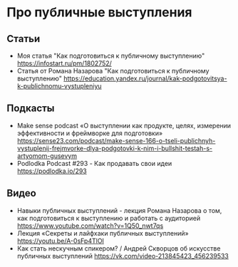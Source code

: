 # Про публичные выступления

## Статьи
- Моя статья "Как подготовиться к публичному выступлению" https://infostart.ru/pm/1802752/
- Статья от Романа Назарова "Как подготовиться к публичному выступлению" https://education.yandex.ru/journal/kak-podgotovitsya-k-publichnomu-vystupleniyu 

## Подкасты
- Make sense podcast «О выступлении как продукте, целях, измерении эффективности и фреймворке для подготовки» https://sense23.com/podcast/make-sense-166-o-tseli-publichnyh-vystuplenij-frejmvorke-dlya-podgotovki-k-nim-i-bullshit-testah-s-artyomom-gusevym
- Podlodka Podcast #293 - Как продавать свои идеи https://podlodka.io/293 

## Видео
- Навыки публичных выступлений - лекция Романа Назарова о том, как подготовиться к выступлению и работать с аудиторией https://www.youtube.com/watch?v=1Q50_nwt7qs
- Лекция «Секреты и лайфхаки публичных выступлений» https://youtu.be/A-0sFp4TlOI
- Как стать нескучным спикером? / Андрей Скворцов об искусстве публичных выступлений https://vk.com/video-213845423_456239533 
